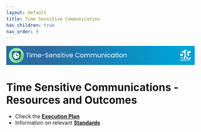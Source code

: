 ```yaml
---
layout: default
title: Time Sensitive Communication
has_children: true
nav_order: 9
---
```


<img src="../assets/images/Banner_TSC.png" /> 

# Time Sensitive Communications - Resources and Outcomes

* Check the [**Execution Plan**](https://github.com/orgs/5G-MAG/projects/44/views/12)
* Information on relevant [**Standards**](https://5g-mag.github.io/Standards/pages/tsc.html)
